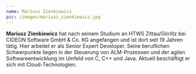 ```yaml
---
name: Mariusz Zienkiewicz
pic: /images/mariusz_zienkiewicz.jpg
---
```


**Mariusz Zienkiewicz** hat nach seinem Studium an HTWS Zittau/Görlitz bei CIDEON Software GmbH & Co. KG angefangen und
ist dort seit 19 Jahren tätig. Hier arbeitet er als Senior Expert Developer. Seine beruflichen Schwerpunkte liegen in
der Steuerung von ALM-Prozessen und der agilen Softwareentwicklung im Umfeld von C, C++ und Java. Aktuell beschäftigt er
sich mit Cloud-Technologien.
